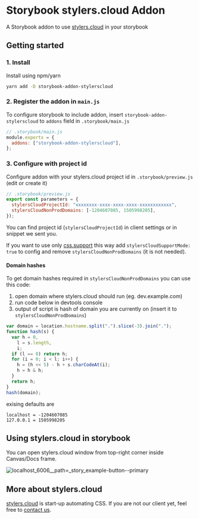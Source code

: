 # Storybook stylers.cloud Addon

A Storybook addon to use [stylers.cloud](https://www.stylers.cloud/?utm_source=gh) in your storybook

## Getting started

### 1. Install

Install using npm/yarn

```sh
yarn add -D storybook-addon-stylerscloud
```

### 2. Register the addon in `main.js`

To configure storybook to include addon, insert `storybook-addon-stylerscloud` to `addons` field in `.storybook/main.js`

```js
// .storybook/main.js
module.exports = {
  addons: ["storybook-addon-stylerscloud"],
};
```

### 3. Configure with project id

Configure addon with your stylers.cloud project id in `.storybook/preview.js` (edit or create it)

```js
// .storybook/preview.js
export const parameters = {
  stylersCloudProjectId: "xxxxxxxx-xxxx-xxxx-xxxx-xxxxxxxxxxxx",
  stylersCloudNonProdDomains: [-1204607085, 1505998205],
});
```

You can find project id (`stylersCloudProjectId`) in client settings or in snippet we sent you.

If you want to use only [css.support](https://www.stylers.cloud/css-support/?utm_source=gh) this way add `stylersCloudSupportMode: true` to config and remove `stylersCloudNonProdDomains` (it is not needed).

#### Domain hashes

To get domain hashes required in `stylersCloudNonProdDomains` you can use this code:

1. open domain where stylers.cloud should run (eg. dev.example.com)
2. run code below in devtools console
3. output of script is hash of domain you are currently on (insert it to `stylersCloudNonProdDomains`)

```js
var domain = location.hostname.split(".").slice(-3).join(".");
function hash(s) {
  var h = 0,
    l = s.length,
    i;
  if (l == 0) return h;
  for (i = 0; i < l; i++) {
    h = (h << 5) - h + s.charCodeAt(i);
    h = h & h;
  }
  return h;
}
hash(domain);
```

exising defaults are

```
localhost = -1204607085
127.0.0.1 = 1505998205
```

## Using stylers.cloud in storybook

You can open stylers.cloud window from top-right corner inside Canvas/Docs frame.

![localhost_6006__path=_story_example-button--primary](https://user-images.githubusercontent.com/1194439/173340392-89e682ea-846e-4636-bc21-2c54b15c8169.png)

## More about stylers.cloud

[stylers.cloud](https://www.stylers.cloud/?utm_source=gh) is start-up automating CSS.
If you are not our client yet, feel free to [contact us](https://www.stylers.cloud/?utm_source=gh).
